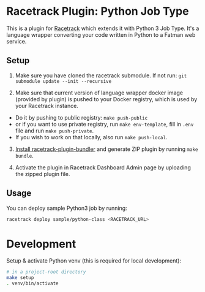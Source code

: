 # Racetrack Plugin: Python Job Type

This is a plugin for [Racetrack](https://github.com/TheRacetrack/racetrack)
which extends it with Python 3 Job Type.
It's a language wrapper converting your code written in Python to a Fatman web service.

## Setup
1. Make sure you have cloned the racetrack submodule. If not run: `git submodule update --init --recursive`

2. Make sure that current version of language wrapper docker image
  (provided by plugin) is pushed to your Docker registry,
  which is used by your Racetrack instance. 
  - Do it by pushing to public registry: `make push-public`  
  - or if you want to use private registry, run `make env-template`,
  fill in `.env` file and run `make push-private`.
  - If you wish to work on that locally, also run `make push-local`.

3. [Install racetrack-plugin-bundler](https://github.com/TheRacetrack/racetrack/blob/master/utils/plugin_bundler/README.md)
  and generate ZIP plugin by running `make bundle`.

4. Activate the plugin in Racetrack Dashboard Admin page
  by uploading the zipped plugin file.

## Usage
You can deploy sample Python3 job by running:
```bash
racetrack deploy sample/python-class <RACETRACK_URL>
```

# Development
Setup & activate Python venv (this is required for local development):

```bash
# in a project-root directory
make setup
. venv/bin/activate
```
